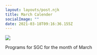 ```yaml
---
layout: layouts/post.njk
title: March Calender
socialImage: ""
date: 2021-03-18T09:16:36.155Z
---
```

![](/images/sgc_mar_2021_calendar.png)

Programs for SGC for the month of March
